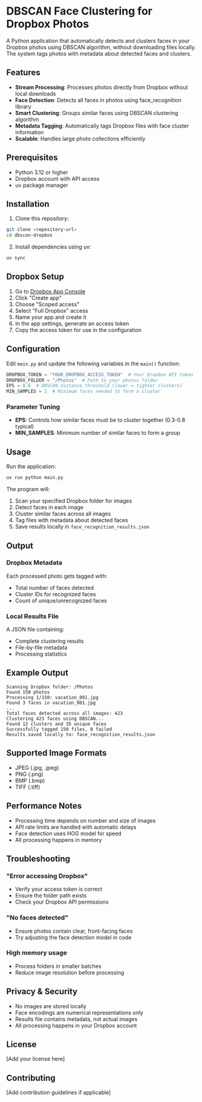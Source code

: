 # DBSCAN Face Clustering for Dropbox Photos

A Python application that automatically detects and clusters faces in your Dropbox photos using DBSCAN algorithm, without downloading files locally. The system tags photos with metadata about detected faces and clusters.

## Features

- **Stream Processing**: Processes photos directly from Dropbox without local downloads
- **Face Detection**: Detects all faces in photos using face_recognition library
- **Smart Clustering**: Groups similar faces using DBSCAN clustering algorithm
- **Metadata Tagging**: Automatically tags Dropbox files with face cluster information
- **Scalable**: Handles large photo collections efficiently

## Prerequisites

- Python 3.12 or higher
- Dropbox account with API access
- uv package manager

## Installation

1. Clone this repository:
```bash
git clone <repository-url>
cd dbscan-dropbox
```

2. Install dependencies using uv:
```bash
uv sync
```

## Dropbox Setup

1. Go to [Dropbox App Console](https://www.dropbox.com/developers/apps)
2. Click "Create app"
3. Choose "Scoped access"
4. Select "Full Dropbox" access
5. Name your app and create it
6. In the app settings, generate an access token
7. Copy the access token for use in the configuration

## Configuration

Edit `main.py` and update the following variables in the `main()` function:

```python
DROPBOX_TOKEN = "YOUR_DROPBOX_ACCESS_TOKEN"  # Your Dropbox API token
DROPBOX_FOLDER = "/Photos"  # Path to your photos folder
EPS = 0.6  # DBSCAN distance threshold (lower = tighter clusters)
MIN_SAMPLES = 2  # Minimum faces needed to form a cluster
```

### Parameter Tuning

- **EPS**: Controls how similar faces must be to cluster together (0.3-0.8 typical)
- **MIN_SAMPLES**: Minimum number of similar faces to form a group

## Usage

Run the application:
```bash
uv run python main.py
```

The program will:
1. Scan your specified Dropbox folder for images
2. Detect faces in each image
3. Cluster similar faces across all images
4. Tag files with metadata about detected faces
5. Save results locally in `face_recognition_results.json`

## Output

### Dropbox Metadata
Each processed photo gets tagged with:
- Total number of faces detected
- Cluster IDs for recognized faces
- Count of unique/unrecognized faces

### Local Results File
A JSON file containing:
- Complete clustering results
- File-by-file metadata
- Processing statistics

## Example Output

```
Scanning Dropbox folder: /Photos
Found 150 photos
Processing 1/150: vacation_001.jpg
Found 3 faces in vacation_001.jpg
...
Total faces detected across all images: 423
Clustering 423 faces using DBSCAN...
Found 12 clusters and 35 unique faces
Successfully tagged 150 files, 0 failed
Results saved locally to: face_recognition_results.json
```

## Supported Image Formats

- JPEG (.jpg, .jpeg)
- PNG (.png)
- BMP (.bmp)
- TIFF (.tiff)

## Performance Notes

- Processing time depends on number and size of images
- API rate limits are handled with automatic delays
- Face detection uses HOG model for speed
- All processing happens in memory

## Troubleshooting

### "Error accessing Dropbox"
- Verify your access token is correct
- Ensure the folder path exists
- Check your Dropbox API permissions

### "No faces detected"
- Ensure photos contain clear, front-facing faces
- Try adjusting the face detection model in code

### High memory usage
- Process folders in smaller batches
- Reduce image resolution before processing

## Privacy & Security

- No images are stored locally
- Face encodings are numerical representations only
- Results file contains metadata, not actual images
- All processing happens in your Dropbox account

## License

[Add your license here]

## Contributing

[Add contribution guidelines if applicable]